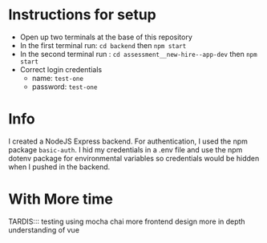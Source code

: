 # Instructions for setup

- Open up two terminals at the base of this repository
- In the first terminal run: `cd backend` then `npm start`
- In the second terminal run : `cd assessment__new-hire--app-dev` then `npm start`
- Correct login credentials
  - name: `test-one`
  - password: `test-one`

# Info

I created a NodeJS Express backend. For authentication, I used the npm package `basic-auth`. I hid my credentials in a .env file and use the npm dotenv package for environmental variables so credentials would be hidden when I pushed in the backend.

# With More time
TARDIS:::
 testing using mocha chai
 more frontend design
 more in depth understanding of vue
